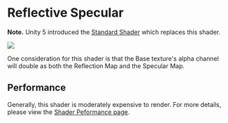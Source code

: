 Reflective Specular
===================

**Note.** Unity 5 introduced the [Standard Shader](shader-StandardShader) which replaces this shader.

![](../uploads/Shaders/Shader-ReflSpec.png) 

One consideration for this shader is that the Base texture's alpha channel will double as both the Reflection Map and the Specular Map.

<!-- include shader-ReflectiveFamilyImport -->

<!-- include shader-SpecularSubsetImport -->

Performance
-----------


Generally, this shader is moderately expensive to render. For more details, please view the [Shader Peformance page](shader-Performance).
